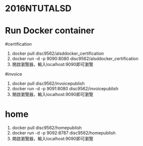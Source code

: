 # 2016NTUTALSD
# Run Docker container

#certification

1. docker pull disc9562/alsddocker_certification
2. docker run -d -p 9090:8080 disc9562/alsddocker_certification
3. 開啟瀏覽器，輸入localhost:9090即可瀏覽

#invoice

1. docker pull disc9562/invoicepublish
2. docker run -d -p 9091:8080 disc9562/invoicepublish
3. 開啟瀏覽器，輸入localhost:9090即可瀏覽

# home

1. docker pull disc9562/homepublish
2. docker run -d -p 9092:8787 disc9562/homepublish
3. 開啟瀏覽器，輸入localhost:9090即可瀏覽

